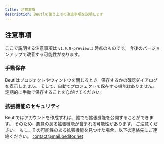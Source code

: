 ```yaml
---
title: 注意事項
description: Beutlを使う上での注意事項を説明します
---
```


## 注意事項

ここで説明する注意事項は `v1.0.0-preview.3` 時点のものです。
今後のバージョンアップで改善する可能性があります。

### 手動保存
Beutlはプロジェクトやウィンドウを閉じるとき、保存するかの確認ダイアログを表示しません。
そして、自動でプロジェクトを保存する機能はありません。
定期的に手動で保存することを心がけてください。

### 拡張機能のセキュリティ
Beutlではアカウントを作成すれば、誰でも拡張機能を公開することができます。
そのため、悪意のある拡張機能が含まれる可能性があります。
ご注意ください。
もし、その可能性のある拡張機能を見つけた場合、以下の連絡先にご連絡ください。
contact@mail.beditor.net